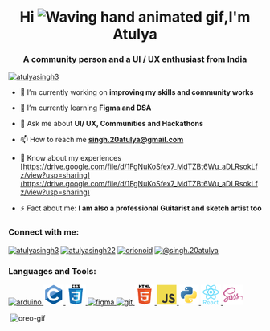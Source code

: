 <h1 align="center">Hi <img src="https://raw.githubusercontent.com/nixin72/nixin72/master/wave.gif" 
         alt="Waving hand animated gif"
         height="45"
         width="45" />,I'm Atulya</h1>
<h3 align="center">A community person and a UI / UX enthusiast from India</h3>

<p align="left"> <a href="https://twitter.com/atulyasingh3" target="blank"><img src="https://img.shields.io/twitter/follow/atulyasingh3?logo=twitter&style=for-the-badge" alt="atulyasingh3" /></a> </p>

- 🔭 I’m currently working on **improving my skills and community works**

- 🌱 I’m currently learning **Figma and DSA**

- 💬 Ask me about **UI/ UX, Communities and Hackathons**

- 📫 How to reach me **singh.20atulya@gmail.com**

- 📄 Know about my experiences [https://drive.google.com/file/d/1FgNuKoSfex7_MdTZBt6Wu_aDLRsokLfz/view?usp=sharing](https://drive.google.com/file/d/1FgNuKoSfex7_MdTZBt6Wu_aDLRsokLfz/view?usp=sharing)

- ⚡ Fact about me: **I am also a professional Guitarist and sketch artist too**

<h3 align="left">Connect with me:</h3>
<p align="left">
<a href="https://twitter.com/atulyasingh3" target="blank"><img align="center" src="https://raw.githubusercontent.com/rahuldkjain/github-profile-readme-generator/master/src/images/icons/Social/twitter.svg" alt="atulyasingh3" height="30" width="40" /></a>
<a href="https://linkedin.com/in/atulyasingh22" target="blank"><img align="center" src="https://raw.githubusercontent.com/rahuldkjain/github-profile-readme-generator/master/src/images/icons/Social/linked-in-alt.svg" alt="atulyasingh22" height="30" width="40" /></a>
<a href="https://www.behance.net/orionoid" target="blank"><img align="center" src="https://raw.githubusercontent.com/rahuldkjain/github-profile-readme-generator/master/src/images/icons/Social/behance.svg" alt="orionoid" height="30" width="40" /></a>
<a href="https://medium.com/@singh.20atulya" target="blank"><img align="center" src="https://raw.githubusercontent.com/rahuldkjain/github-profile-readme-generator/master/src/images/icons/Social/medium.svg" alt="@singh.20atulya" height="30" width="40" /></a>
</p>

<h3 align="left">Languages and Tools:</h3>
<p align="left"> <a href="https://www.arduino.cc/" target="_blank" rel="noreferrer"> <img src="https://cdn.worldvectorlogo.com/logos/arduino-1.svg" alt="arduino" width="40" height="40"/> </a> <a href="https://www.cprogramming.com/" target="_blank" rel="noreferrer"> <img src="https://raw.githubusercontent.com/devicons/devicon/master/icons/c/c-original.svg" alt="c" width="40" height="40"/> </a> <a href="https://www.w3schools.com/css/" target="_blank" rel="noreferrer"> <img src="https://raw.githubusercontent.com/devicons/devicon/master/icons/css3/css3-original-wordmark.svg" alt="css3" width="40" height="40"/> </a> <a href="https://www.figma.com/" target="_blank" rel="noreferrer"> <img src="https://www.vectorlogo.zone/logos/figma/figma-icon.svg" alt="figma" width="40" height="40"/> </a> <a href="https://git-scm.com/" target="_blank" rel="noreferrer"> <img src="https://www.vectorlogo.zone/logos/git-scm/git-scm-icon.svg" alt="git" width="40" height="40"/> </a> <a href="https://www.w3.org/html/" target="_blank" rel="noreferrer"> <img src="https://raw.githubusercontent.com/devicons/devicon/master/icons/html5/html5-original-wordmark.svg" alt="html5" width="40" height="40"/> </a> <a href="https://developer.mozilla.org/en-US/docs/Web/JavaScript" target="_blank" rel="noreferrer"> <img src="https://raw.githubusercontent.com/devicons/devicon/master/icons/javascript/javascript-original.svg" alt="javascript" width="40" height="40"/> </a> <a href="https://www.python.org" target="_blank" rel="noreferrer"> <img src="https://raw.githubusercontent.com/devicons/devicon/master/icons/python/python-original.svg" alt="python" width="40" height="40"/> </a> <a href="https://reactjs.org/" target="_blank" rel="noreferrer"> <img src="https://raw.githubusercontent.com/devicons/devicon/master/icons/react/react-original-wordmark.svg" alt="react" width="40" height="40"/> </a> <a href="https://sass-lang.com" target="_blank" rel="noreferrer"> <img src="https://raw.githubusercontent.com/devicons/devicon/master/icons/sass/sass-original.svg" alt="sass" width="40" height="40"/> </a> </p>

<p>&nbsp;<img align="center" src="https://github-readme-stats.vercel.app/api?username=oreo-gif&show_icons=true&locale=en" alt="oreo-gif" /></p>
